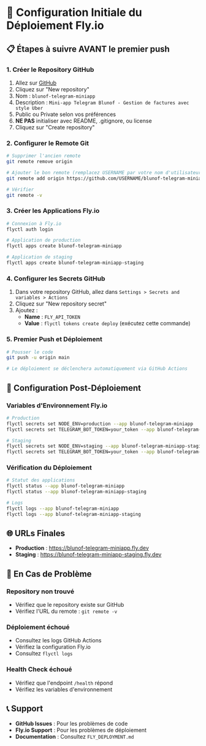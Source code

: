 # 🚀 Configuration Initiale du Déploiement Fly.io

## 📋 Étapes à suivre AVANT le premier push

### 1. Créer le Repository GitHub

1. Allez sur [GitHub](https://github.com)
2. Cliquez sur "New repository"
3. Nom : `blunof-telegram-miniapp`
4. Description : `Mini-app Telegram Blunof - Gestion de factures avec style Uber`
5. Public ou Private selon vos préférences
6. **NE PAS** initialiser avec README, .gitignore, ou license
7. Cliquez sur "Create repository"

### 2. Configurer le Remote Git

```bash
# Supprimer l'ancien remote
git remote remove origin

# Ajouter le bon remote (remplacez USERNAME par votre nom d'utilisateur GitHub)
git remote add origin https://github.com/USERNAME/blunof-telegram-miniapp.git

# Vérifier
git remote -v
```

### 3. Créer les Applications Fly.io

```bash
# Connexion à Fly.io
flyctl auth login

# Application de production
flyctl apps create blunof-telegram-miniapp

# Application de staging
flyctl apps create blunof-telegram-miniapp-staging
```

### 4. Configurer les Secrets GitHub

1. Dans votre repository GitHub, allez dans `Settings > Secrets and variables > Actions`
2. Cliquez sur "New repository secret"
3. Ajoutez :
   - **Name** : `FLY_API_TOKEN`
   - **Value** : `flyctl tokens create deploy` (exécutez cette commande)

### 5. Premier Push et Déploiement

```bash
# Pousser le code
git push -u origin main

# Le déploiement se déclenchera automatiquement via GitHub Actions
```

## 🔧 Configuration Post-Déploiement

### Variables d'Environnement Fly.io

```bash
# Production
flyctl secrets set NODE_ENV=production --app blunof-telegram-miniapp
flyctl secrets set TELEGRAM_BOT_TOKEN=your_token --app blunof-telegram-miniapp

# Staging
flyctl secrets set NODE_ENV=staging --app blunof-telegram-miniapp-staging
flyctl secrets set TELEGRAM_BOT_TOKEN=your_token --app blunof-telegram-miniapp-staging
```

### Vérification du Déploiement

```bash
# Statut des applications
flyctl status --app blunof-telegram-miniapp
flyctl status --app blunof-telegram-miniapp-staging

# Logs
flyctl logs --app blunof-telegram-miniapp
flyctl logs --app blunof-telegram-miniapp-staging
```

## 🌐 URLs Finales

- **Production** : https://blunof-telegram-miniapp.fly.dev
- **Staging** : https://blunof-telegram-miniapp-staging.fly.dev

## 🚨 En Cas de Problème

### Repository non trouvé

- Vérifiez que le repository existe sur GitHub
- Vérifiez l'URL du remote : `git remote -v`

### Déploiement échoué

- Consultez les logs GitHub Actions
- Vérifiez la configuration Fly.io
- Consultez `flyctl logs`

### Health Check échoué

- Vérifiez que l'endpoint `/health` répond
- Vérifiez les variables d'environnement

## 📞 Support

- **GitHub Issues** : Pour les problèmes de code
- **Fly.io Support** : Pour les problèmes de déploiement
- **Documentation** : Consultez `FLY_DEPLOYMENT.md`
